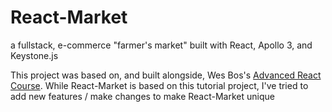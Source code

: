 # React-Market
a fullstack, e-commerce "farmer's market" built with React, Apollo 3, and Keystone.js

This project was based on, and built alongside, Wes Bos's [Advanced React Course](https://advancedreact.com/).
While React-Market is based on this tutorial project, I've tried to add new features / make changes to make React-Market unique
